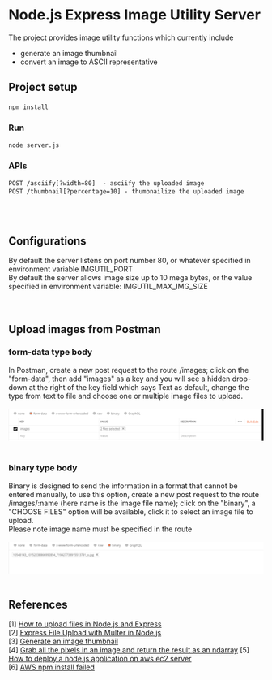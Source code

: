 # Node.js Express Image Utility Server
The project provides image utility functions which currently include<br>
- generate an image thumbnail<br>
- convert an image to ASCII representative<br>

## Project setup
```
npm install
```

### Run
```
node server.js
```

### APIs
```
POST /asciify[?width=80]  - asciify the uploaded image
POST /thumbnail[?percentage=10] - thumbnailize the uploaded image 
```
<br><br>

## Configurations
By default the server listens on port number 80, or whatever specified in environment variable IMGUTIL_PORT<br>
By default the server allows image size up to 10 mega bytes, or the value specified in environment variable: IMGUTIL_MAX_IMG_SIZE<br>
<br><br>


##  Upload images from Postman
### form-data type body
In Postman, create a new post request to the route /images; click on the "form-data", then add "images" as a key and you will see a hidden drop-down at the right of the key field which says Text as default,  change the type from text to file and choose one or multiple image files to upload.<br>
<br><img src="public/form-data.png" /><br><br>
### binary type body
Binary is designed to send the information in a format that cannot be entered manually, to use this option, create a new post request to the route /images/:name (here name is the image file name);  click on the "binary", a "CHOOSE FILES" option will be available, click it to select an image file to upload.<br>
Please note image name must be specified in the route<br>
<br><img src="public/binary-data.png" /><br><br>

## References
[1] [How to upload files in Node.js and Express](https://attacomsian.com/blog/uploading-files-nodejs-express)<br>
[2] [Express File Upload with Multer in Node.js](https://attacomsian.com/blog/express-file-upload-multer)<br>
[3] [Generate an image thumbnail](https://github.com/onildoaguiar/image-thumbnail)<br>
[4] [Grab all the pixels in an image and return the result as an ndarray](https://www.npmjs.com/package/get-pixels)
[5] [How to deploy a node.js application on aws ec2 server](https://ourcodeworld.com/articles/read/977/how-to-deploy-a-node-js-application-on-aws-ec2-server)<br>
[6] [AWS npm install failed](https://stackoverflow.com/questions/54096891/npm-install-fails-on-ubuntu-18-04-with-error-failed-at-the-bcrypt3-0-3-insta)